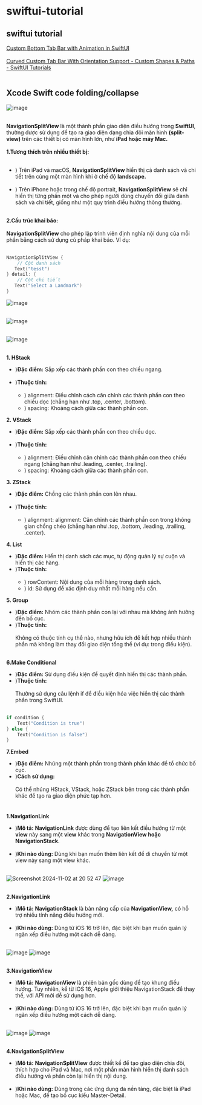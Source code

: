 # swiftui-tutorial
## swiftui tutorial
[Custom Bottom Tab Bar with Animation in SwiftUI](https://www.youtube.com/watch?v=vINUwGWv5OU) <br><br>
[Curved Custom Tab Bar With Orientation Support - Custom Shapes & Paths - SwiftUI Tutorials](https://www.youtube.com/watch?v=XZuc8WnZIS4) <br><br>
##  Xcode Swift code folding/collapse
![image](https://github.com/Experimenters1/swiftui-tutorial/assets/64000769/c8e03457-d34e-48f5-ad04-d638a3f6f6a7) <br><br>

**NavigationSplitView** là một thành phần giao diện điều hướng trong **SwiftUI**, thường được sử dụng để tạo ra giao diện dạng chia đôi màn hình **(split-view)** trên các thiết bị có màn hình lớn, như **iPad hoặc máy Mac.** <br><br>
**1.Tương thích trên nhiều thiết bị:**  <br><br>
 + ) Trên iPad và macOS, **NavigationSplitView** hiển thị cả danh sách và chi tiết trên cùng một màn hình khi ở chế độ **landscape.** <br><br>
 + ) Trên iPhone hoặc trong chế độ portrait, **NavigationSplitView** sẽ chỉ hiển thị từng phần một và cho phép người dùng chuyển đổi giữa danh sách và chi tiết, giống như một quy trình điều hướng thông thường.<br><br>

**2.Cấu trúc khai báo:**  <br><br>
**NavigationSplitView** cho phép lập trình viên định nghĩa nội dung của mỗi phần bằng cách sử dụng cú pháp khai báo. Ví dụ:<br><br>
```swift
NavigationSplitView {
    // Cột danh sách
   Text("tesst")
} detail: {
    // Cột chi tiết
   Text("Select a Landmark")
}

```
![image](https://github.com/user-attachments/assets/e70b1e43-9a08-4867-962f-b26c4c55bdea) <br><br>

![image](https://github.com/user-attachments/assets/48352af0-9d83-4255-92af-76540fbb9c10) <br><br>

![image](https://github.com/user-attachments/assets/5e9bad97-c6dc-4032-8623-6cf014ce8a8a) <br><br>

**1. HStack** <br>
+ )**Đặc điểm:** Sắp xếp các thành phần con theo chiều ngang.<br><br>
+ )**Thuộc tính:** <br><br>
   - ) alignment: Điều chỉnh cách căn chỉnh các thành phần con theo chiều dọc (chẳng hạn như .top, .center, .bottom).
   - ) spacing: Khoảng cách giữa các thành phần con.

**2. VStack** <br>
+ )**Đặc điểm:** Sắp xếp các thành phần con theo chiều dọc.<br><br>
+ )**Thuộc tính:** <br><br>
   - ) alignment: Điều chỉnh căn chỉnh các thành phần con theo chiều ngang (chẳng hạn như .leading, .center, .trailing).
   - ) spacing: Khoảng cách giữa các thành phần con.

**3. ZStack** <br>
+ )**Đặc điểm:** Chồng các thành phần con lên nhau.<br><br>
+ )**Thuộc tính:** <br><br>
   - ) alignment: alignment: Căn chỉnh các thành phần con trong không gian chồng chéo (chẳng hạn như .top, .bottom, .leading, .trailing, .center).

**4.  List** <br>
+ )**Đặc điểm:** Hiển thị danh sách các mục, tự động quản lý sự cuộn và hiển thị các hàng.
+ )**Thuộc tính:** <br><br>
   - ) rowContent: Nội dung của mỗi hàng trong danh sách.
   - ) id: Sử dụng để xác định duy nhất mỗi hàng nếu cần.

**5.   Group** <br>
+ )**Đặc điểm:** Nhóm các thành phần con lại với nhau mà không ảnh hưởng đến bố cục.
+ )**Thuộc tính:** <br><br>
  Không có thuộc tính cụ thể nào, nhưng hữu ích để kết hợp nhiều thành phần mà không làm thay đổi giao diện tổng thể (ví dụ: trong điều kiện).<br><br>

**6.Make Conditional** <br>
+ )**Đặc điểm:** Sử dụng điều kiện để quyết định hiển thị các thành phần.
+ )**Thuộc tính:** <br><br>
  Thường sử dụng câu lệnh if để điều kiện hóa việc hiển thị các thành phần trong SwiftUI.<br><br>
```swift
if condition {
    Text("Condition is true")
} else {
    Text("Condition is false")
}

```
**7.Embed** <br>
+ )**Đặc điểm:** Nhúng một thành phần trong thành phần khác để tổ chức bố cục.
+ )**Cách sử dụng:** <br><br>
  Có thể nhúng HStack, VStack, hoặc ZStack bên trong các thành phần khác để tạo ra giao diện phức tạp hơn.<br><br>

####
**1.NavigationLink** <br>
+ )**Mô tả:** **NavigationLink** được dùng để tạo liên kết điều hướng từ một **view** này sang một **view** khác trong **NavigationView hoặc NavigationStack**.<br><br>
+ )**Khi nào dùng:** Dùng khi bạn muốn thêm liên kết để di chuyển từ một view này sang một view khác.<br><br>

![Screenshot 2024-11-02 at 20 52 47](https://github.com/user-attachments/assets/6d1c8903-81b6-4cee-b9a5-10126933308d) 
![image](https://github.com/user-attachments/assets/a0c7b67c-538f-44da-a45e-27ff2b0c3fbc) <br><br>

**2.NavigationLink** <br>
+ )**Mô tả:** **NavigationStack** là bản nâng cấp của **NavigationView,** có hỗ trợ nhiều tính năng điều hướng mới.<br><br>
+ )**Khi nào dùng:** Dùng từ iOS 16 trở lên, đặc biệt khi bạn muốn quản lý ngăn xếp điều hướng một cách dễ dàng.<br><br>

![image](https://github.com/user-attachments/assets/8bdcb4ff-7cc2-4cfd-a0d3-b508233d4ccc) 
![image](https://github.com/user-attachments/assets/e0f69c2c-e9b2-42f1-9e9b-129d960be527) <br><br>

**3.NavigationView** <br>
+ )**Mô tả:** **NavigationView** là phiên bản gốc dùng để tạo khung điều hướng. Tuy nhiên, kể từ iOS 16, Apple giới thiệu NavigationStack để thay thế, với API mới dễ sử dụng hơn.<br><br>
+ )**Khi nào dùng:** Dùng từ iOS 16 trở lên, đặc biệt khi bạn muốn quản lý ngăn xếp điều hướng một cách dễ dàng.<br><br>

![image](https://github.com/user-attachments/assets/80b0a6f9-fab2-4032-aa4e-cd7006dcc921)
![image](https://github.com/user-attachments/assets/6876d61f-47b6-4627-90c7-7a594d9cc86f) <br><br>

**4.NavigationSplitView** <br>
+ )**Mô tả:** **NavigationSplitView**  được thiết kế để tạo giao diện chia đôi, thích hợp cho iPad và Mac, nơi một phần màn hình hiển thị danh sách điều hướng và phần còn lại hiển thị nội dung.<br><br>
+ )**Khi nào dùng:** Dùng trong các ứng dụng đa nền tảng, đặc biệt là iPad hoặc Mac, để tạo bố cục kiểu Master-Detail.<br><br>







